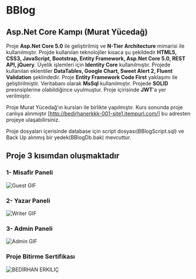 # BBlog
## Asp.Net Core Kampı (Murat Yücedağ)

Proje **Asp.Net Core 5.0** ile geliştirilmiş ve **N-Tier Architecture** mimarisi ile kullanılmıştır. Projde kullanılan teknolojiler kısaca şu şekildedir **HTML5, CSS3, JavaScript, Bootstrap, Entity Framework, Asp.Net Core 5.0, REST API, jQuery**. Üyelik işlemleri için **Identity Core** kullanılmıştır. Projede kullanılan eklentiler **DataTables, Google Chart, Sweet Alert 2, Fluent Validation** şeklindedir. Proje **Entity Framework Code First** yaklaşımı ile geliştirilmiştir. Veritabanı olarak **MsSql** kullanılmıştır. Projede **SOLID** presnsiplerine olabildiğince uyulmuştur. Proje içirisinde **JWT**'a yer verilmiştir.


Proje Murat Yücedağ'ın kursları ile birlikte yapılmıştır. Kurs sonunda proje canlıya alınmıştır [http://bedirhanerkkk-001-site1.itempurl.com/] bu adresten projeye ulaşabilirsiniz.

Proje dosyaları içerisinde database için script dosyası(BBlogScript.sql) ve Back Up alınmış bir yedek(BBlogDb.bak) mevcuttur. 

## Proje 3 kısımdan oluşmaktadır

### 1- Misafir Paneli

![Guest GIF](https://user-images.githubusercontent.com/65186980/173189112-8a4fbdbe-f54d-4f81-bd9a-1e0395a451c7.gif)

### 2- Yazar Paneli

![Writer GIF](https://user-images.githubusercontent.com/65186980/173189141-c0217a1d-a0b3-4de5-896a-2052e9e656d0.gif)

### 3- Admin Paneli

![Admin GIF](https://user-images.githubusercontent.com/65186980/173189159-c8395954-01ff-4cb4-ac7b-751088a55ea6.gif)

### Proje Bitirme Sertifikası

![BEDİRHAN ERKILIÇ](https://i.hizliresim.com/ctvmh17.jpg)
